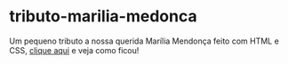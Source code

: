 # tributo-marilia-medonca
Um pequeno tributo a nossa querida Marília Mendonça feito com HTML e CSS, <a href="https://ladsonmario.github.io/tributo-marilia-medonca/">clique aqui</a> e veja como ficou!
